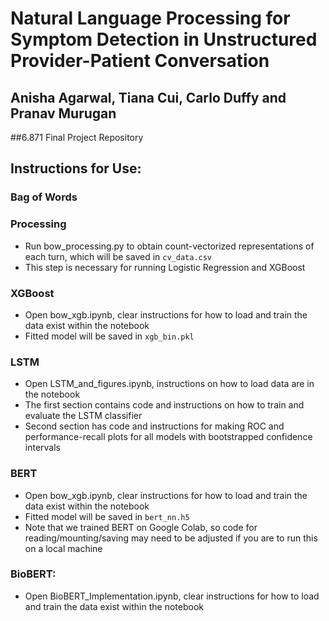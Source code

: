 # Natural Language Processing for Symptom Detection in Unstructured Provider-Patient Conversation
## Anisha Agarwal, Tiana Cui, Carlo Duffy and Pranav Murugan 
##6.871 Final Project Repository

## Instructions for Use:

### Bag of Words

### Processing 
  - Run bow_processing.py to obtain count-vectorized representations of each turn, which will be saved in `cv_data.csv`
  - This step is necessary for running Logistic Regression and XGBoost 

### XGBoost 
  - Open bow_xgb.ipynb, clear instructions for how to load and train the data exist within the notebook
  - Fitted model will be saved in `xgb_bin.pkl`

### LSTM
  - Open LSTM_and_figures.ipynb, instructions on how to load data are in the notebook
  - The first section contains code and instructions on how to train and evaluate the LSTM classifier
  - Second section has code and instructions for making ROC and performance-recall plots for all models with bootstrapped confidence intervals
  
### BERT 
  - Open bow_xgb.ipynb, clear instructions for how to load and train the data exist within the notebook
  - Fitted model will be saved in `bert_nn.h5`
  - Note that we trained BERT on Google Colab, so code for reading/mounting/saving may need to be adjusted if you are to run this on a local machine

### BioBERT:
  - Open BioBERT_Implementation.ipynb, clear instructions for how to load and train the data exist within the notebook
